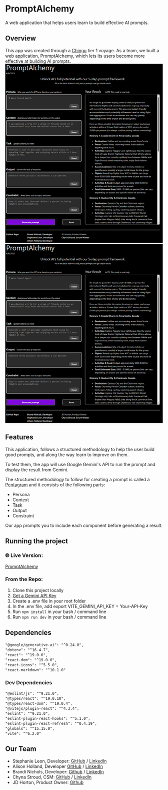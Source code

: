 # PromptAlchemy

A web application that helps users learn to build effective AI prompts.

## Overview

This app was created through a [Chingu](https://www.chingu.io/) tier 1 voyage. As a team, we built a web application, PromptAlchemy, which lets its users become more effective at building AI prompts.
![Screenshot of blank fields in PromptAlchemy.](<images/Chingu v54 Project in use.PNG>)
![Screenshot of fields filled in and a response in PromptAlchemy.](<images\Chingu v54 Project in use.PNG>)

## Features

This application, follows a structured methodology to help the user build good prompts, and along the way learn to improve on them.

To test them, the app will use Google Gemini's API to run the prompt and display the result from Gemini.

The structured methodology to follow for creating a prompt is called a [Pentagram](https://ai.plainenglish.io/prompt-engineering-with-pentagram-framework-persona-context-task-output-and-constraint-3717b0733578) and it consists of the following parts:

- Persona
- Context
- Task
- Output
- Constraint

Our app prompts you to include each component before generating a result.

## Running the project

### :globe_with_meridians: Live Version:

[PromptAlchemy](https://promptalchemy-gemini.netlify.app/)

### From the Repo:

1. Clone this project locally
2. [Get a Gemini API Key](https://ai.google.dev/gemini-api/docs/api-key)
3. Create a .env file in your root folder
4. In the .env file, add export VITE_GEMINI_API_KEY = Your-API-Key
5. Run `npm install` in your bash / command line
6. Run `npm run dev` in your bash / command line

## Dependencies

    "@google/generative-ai": "^0.24.0",
    "dotenv": "^16.4.7",
    "react": "^19.0.0",
    "react-dom": "^19.0.0",
    "react-icons": "^5.5.0",
    "react-markdown": "^10.1.0"

### Dev Dependencies

    "@eslint/js": "^9.21.0",
    "@types/react": "^19.0.10",
    "@types/react-dom": "^19.0.4",
    "@vitejs/plugin-react": "^4.3.4",
    "eslint": "^9.21.0",
    "eslint-plugin-react-hooks": "^5.1.0",
    "eslint-plugin-react-refresh": "^0.4.19",
    "globals": "^15.15.0",
    "vite": "^6.2.0"

## Our Team

- Stephanie Leon, Developer: [GitHub](https://github.com/stefleon33) / [LinkedIn](https://www.linkedin.com/in/stephanie-leon33/)
- Alison Holland, Developer [GitHub](https://github.com/alison-ah) / [LinkedIn](https://linkedin.com/in/andersonholland)
- Brandi Nichols, Developer: [Github](https://github.com/branic18) / [LinkedIn](https://www.linkedin.com/in/brandi-nichols-dev)
- Chyna Stroud, CSM: [GitHub](https://github.com/Chyna397) / [LinkedIn](https://www.linkedin.com/in/chyna-stroud-csm-3448a9213)
- JD Horton, Product Owner: [Github](https://github.com/JD818)
